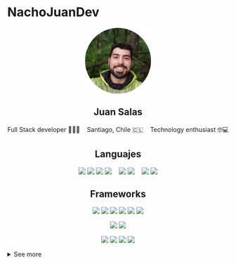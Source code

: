 # NachoJuanDev

<p align="center">
   <img align="center" width="150" src="assets/profile.webp" />
</p>

<h2 align="center"> Juan Salas</h2>
<p align="center">
   <span>Full Stack developer 👨🏽‍💻</span>&nbsp;&nbsp;&nbsp;
   <span>Santiago, Chile 🇨🇱</span>&nbsp;&nbsp;&nbsp;
   <span>Technology enthusiast 🤓💻</span>
</p>

<h2 align="center">Languajes</h2>
<p align="center">
   <img src="https://img.shields.io/badge/html5-%23E34F26.svg?style=flat&logo=html5&logoColor=white" />
   <img src="https://img.shields.io/badge/css3-%231572B6.svg?style=flat&logo=css3&logoColor=white" />
   <img src="https://img.shields.io/badge/javascript-%23323330.svg?style=flat&logo=javascript&logoColor=%23F7DF1E" />
   <img src="https://img.shields.io/badge/typescript-%23007ACC.svg?style=flat&logo=typescript&logoColor=white" />&nbsp;&nbsp;&nbsp;
   <img src="https://img.shields.io/badge/python-3670A0?style=flat&logo=python&logoColor=ffdd54" />
   <img src="https://img.shields.io/badge/shell_script-%23121011.svg?style=flat&logo=gnu-bash&logoColor=white" />&nbsp;&nbsp;&nbsp;
   <img src="https://img.shields.io/badge/markdown-%23000000.svg?style=flat&logo=markdown&logoColor=white" />
   <img src="https://img.shields.io/badge/latex-%23008080.svg?style=flat&logo=latex&logoColor=white" />
</p>

<h2 align="center">Frameworks</h2>
<p align="center">
   <img src="https://img.shields.io/badge/react-%2320232a.svg?style=flat&logo=react&logoColor=%2361DAFB" />
   <img src="https://img.shields.io/badge/Next-black?style=flat&logo=next.js&logoColor=white" />
   <img src="https://img.shields.io/badge/astro-%232C2052.svg?style=flat&logo=astro&logoColor=white" />
   <img src="https://img.shields.io/badge/vuejs-%2335495e.svg?style=flat&logo=vuedotjs&logoColor=%234FC08D" />
   <img src="https://img.shields.io/badge/Nuxt-002E3B?style=flat&logo=nuxtdotjs&logoColor=#00DC82" />
   <img src="https://img.shields.io/badge/tailwindcss-%2338B2AC.svg?style=flat&logo=tailwind-css&logoColor=white" />
</p>
<p align="center">
   <img src="https://img.shields.io/badge/react_native-%2320232a.svg?style=flat&logo=react&logoColor=%2361DAFB" />
   <img src="https://img.shields.io/badge/expo-1C1E24?style=flat&logo=expo&logoColor=#D04A37" />
</p>
<p align="center">
   <img src="https://img.shields.io/badge/express.js-%23404d59.svg?style=flat&logo=express&logoColor=%2361DAFB" />
   <img src="https://img.shields.io/badge/nestjs-%23E0234E.svg?style=flat&logo=nestjs&logoColor=white" />
   <img src="https://img.shields.io/badge/-ApolloGraphQL-311C87?style=flat&logo=apollo-graphql" />
   <img src="https://img.shields.io/badge/Prisma-3982CE?style=flat&logo=Prisma&logoColor=white" />
</p>

<details>
   <summary>
      See more
   </summary>
   <h3 align="center">Others</h3>
   <p align="center">
      <img src="https://img.shields.io/badge/chakra-%234ED1C5.svg?style=flat&logo=chakraui&logoColor=white" />
      <img src="https://img.shields.io/badge/Sequelize-52B0E7?style=flat&logo=Sequelize&logoColor=white" />
      <br>
      <img src="https://img.shields.io/badge/docker-%230db7ed.svg?style=flat&logo=docker&logoColor=white" />
      <img src="https://img.shields.io/badge/github%20actions-%232671E5.svg?style=flat&logo=githubactions&logoColor=white" />
      <br>
      <img src="https://img.shields.io/badge/AWS-%23FF9900.svg?style=flat&logo=amazon-aws&logoColor=white" />
      <img src="https://img.shields.io/badge/firebase-%23039BE5.svg?style=flat&logo=firebase" />
      <img src="https://img.shields.io/badge/vercel-%23000000.svg?style=flat&logo=vercel&logoColor=white" />
      <br>
      <img src="https://img.shields.io/badge/postgres-%23316192.svg?style=flat&logo=postgresql&logoColor=white" />
      <img src="https://img.shields.io/badge/Neo4j-008CC1?style=flat&logo=neo4j&logoColor=white" />
      <img src="https://img.shields.io/badge/MongoDB-%234ea94b.svg?style=flat&logo=mongodb&logoColor=white" />
      <br>
      <img src="https://img.shields.io/badge/mac%20os-000000?style=flat&logo=macos&logoColor=F0F0F0" />
      <img src="https://img.shields.io/badge/Linux-FCC624?style=flat&logo=linux&logoColor=black" />
   </p>
</details>

